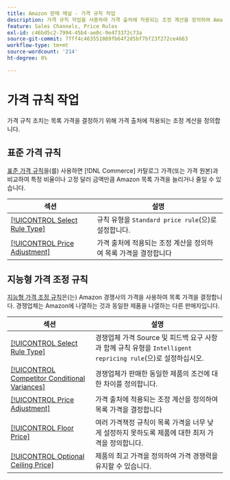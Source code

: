 ```yaml
---
title: Amazon 판매 채널 - 가격 규칙 작업
description: 가격 규칙 작업을 사용하여 가격 출처에 적용되는 조정 계산을 정의하여 Amazon 목록 가격을 결정합니다.
feature: Sales Channels, Price Rules
exl-id: c46bd5c2-7994-45b4-ae0c-9e473372c73a
source-git-commit: 7fff4c463551089fb64f2d5bf7bf23f272ce4663
workflow-type: tm+mt
source-wordcount: '214'
ht-degree: 0%

---
```


# 가격 규칙 작업

가격 규칙 조치는 목록 가격을 결정하기 위해 가격 출처에 적용되는 조정 계산을 정의합니다.

## 표준 가격 규칙

[표준 가격 규칙](./standard-price-rules.md)을(를) 사용하면 [!DNL Commerce] 카탈로그 가격(또는 가격 원본)과 비교하여 특정 비율이나 고정 달러 금액만큼 Amazon 목록 가격을 늘리거나 줄일 수 있습니다.

| 섹션 | 설명 |
|------------------------------------------------------------|--------------------------------------------------------------------------------------------------------|
| [[!UICONTROL Select Rule Type]](./standard-price-rules.md) | 규칙 유형을 `Standard price rule`(으)로 설정합니다. |
| [[!UICONTROL Price Adjustment]](./standard-price-rules.md) | 가격 출처에 적용되는 조정 계산을 정의하여 목록 가격을 결정합니다 |

## 지능형 가격 조정 규칙

[지능형 가격 조정 규칙](./intelligent-repricing-rules.md)은(는) Amazon 경쟁사의 가격을 사용하여 목록 가격을 결정합니다. 경쟁업체는 Amazon에 나열하는 것과 동일한 제품을 나열하는 다른 판매자입니다.

| 섹션 | 설명 |
|----------------------------------------------------------------------------------------|----------------------------------------------------------------------------------------------------------------------|
| [[!UICONTROL Select Rule Type]](./intelligent-repricing-rules.md) | 경쟁업체 가격 Source 및 피드백 요구 사항과 함께 규칙 유형을 `Intelligent repricing rule`(으)로 설정하십시오. |
| [[!UICONTROL Competitor Conditional Variances]](./competitor-conditional-variances.md) | 경쟁업체가 판매한 동일한 제품의 조건에 대한 차이를 정의합니다. |
| [[!UICONTROL Price Adjustment]](./price-adjustment.md) | 가격 출처에 적용되는 조정 계산을 정의하여 목록 가격을 결정합니다 |
| [[!UICONTROL Floor Price]](./floor-price.md) | 여러 가격책정 규칙이 목록 가격을 너무 낮게 설정하지 못하도록 제품에 대한 최저 가격을 정의합니다. |
| [[!UICONTROL Optional Ceiling Price]](./optional-ceiling-price.md) | 제품의 최고 가격을 정의하여 가격 경쟁력을 유지할 수 있습니다. |
